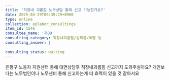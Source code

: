 ```yaml
---
title: '직장내 괴롭힘 노무상담 통해 신고 가능한가요?'
date: 2025-04-29T09:39:29+0900
type: online
collection: eplabor_consultings
item_id: 1546
consultee_name: '지OO'
consulting_category: 직장내괴롭힘/성희롱/폭행 등
consulting_answer: |
    
consulting_status: waiting
---
```


은평구 노동자 지원센터 통해 대면상담후 직장내괴롭힘 신고까지 도와주실까요? 개인보다는 노무법인이나 노무센터 통해 신고하는게 더 효력이 있을 것 같아서요
